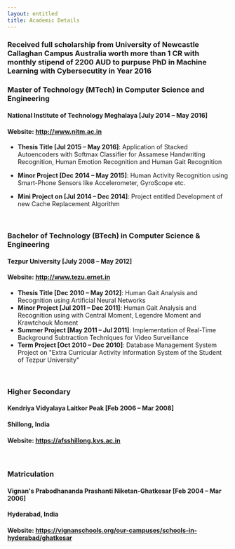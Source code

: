 ```yaml
---
layout: entitled
title: Academic Details
---
```


### Received full scholarship from University of Newcastle Callaghan Campus Australia worth more than 1 CR with monthly stipend of 2200 AUD to purpuse PhD in Machine Learning with Cybersecutity in Year 2016

### Master of Technology (MTech) in Computer Science and Engineering
#### National Institute of Technology Meghalaya [July 2014 – May 2016]
#### Website: <http://www.nitm.ac.in>

- **Thesis Title [Jul 2015 – May 2016]**: Application of Stacked Autoencoders with Softmax Classifier for Assamese Handwriting Recognition, Human Emotion Recognition and Human Gait Recognition

- **Minor Project [Dec 2014 – May 2015]**: Human Activity Recognition using Smart-Phone Sensors like Accelerometer, GyroScope etc.

- **Mini Project on [Jul 2014 – Dec 2014]**: Project entitled Development of new Cache Replacement Algorithm

<br>

### Bachelor of Technology (BTech) in Computer Science & Engineering
#### Tezpur University [July 2008 – May 2012]
#### Website: <http://www.tezu.ernet.in>


- **Thesis Title [Dec 2010 – May 2012]**: Human Gait Analysis and Recognition using Artificial Neural Networks
- **Minor Project [Jul 2011 – Dec 2011]**: Human Gait Analysis and Recognition using with Central Moment, Legendre Moment and Krawtchouk Moment
- **Summer Project [May 2011 – Jul 2011]**: Implementation of Real-Time Background Subtraction Techniques for Video Surveillance
- **Term Project [Oct 2010 – Dec 2010]**: Database Management System Project on "Extra Curricular Activity Information System of the Student of Tezpur University"

<br>

### Higher Secondary
#### Kendriya Vidyalaya Laitkor Peak [Feb 2006 – Mar 2008]
#### Shillong, India
#### Website: <https://afsshillong.kvs.ac.in>

<br>

### Matriculation
#### Vignan's Prabodhananda Prashanti Niketan-Ghatkesar [Feb 2004 – Mar 2006]
#### Hyderabad, India
#### Website: <https://vignanschools.org/our-campuses/schools-in-hyderabad/ghatkesar>
